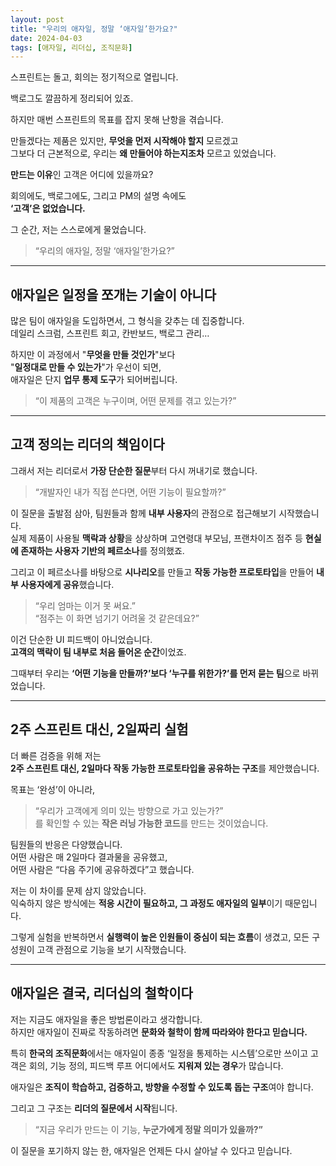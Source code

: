 ```yaml
---
layout: post
title: "우리의 애자일, 정말 ‘애자일’한가요?"
date: 2024-04-03
tags: [애자일, 리더십, 조직문화]
---
```


스프린트는 돌고, 회의는 정기적으로 열립니다.

백로그도 깔끔하게 정리되어 있죠.

하지만 매번 스프린트의 목표를 잡지 못해 난항을 겪습니다.

만들겠다는 제품은 있지만, **무엇을 먼저 시작해야 할지** 모르겠고  
그보다 더 근본적으로, 우리는 **왜 만들어야 하는지조차** 모르고 있었습니다.

**만드는 이유**인 고객은 어디에 있을까요?

회의에도, 백로그에도, 그리고 PM의 설명 속에도  
**‘고객’은 없었습니다.**

그 순간, 저는 스스로에게 물었습니다.

> “우리의 애자일, 정말 ‘애자일’한가요?”

---

## 애자일은 일정을 쪼개는 기술이 아니다

많은 팀이 애자일을 도입하면서, 그 형식을 갖추는 데 집중합니다.  
데일리 스크럼, 스프린트 회고, 칸반보드, 백로그 관리…

하지만 이 과정에서 "**무엇을 만들 것인가**"보다  
"**일정대로 만들 수 있는가**"가 우선이 되면,  
애자일은 단지 **업무 통제 도구**가 되어버립니다.

> “이 제품의 고객은 누구이며, 어떤 문제를 겪고 있는가?”

---

## 고객 정의는 리더의 책임이다

그래서 저는 리더로서 **가장 단순한 질문**부터 다시 꺼내기로 했습니다.

> “개발자인 내가 직접 쓴다면, 어떤 기능이 필요할까?”

이 질문을 출발점 삼아, 팀원들과 함께 **내부 사용자**의 관점으로 접근해보기 시작했습니다.  
실제 제품이 사용될 **맥락과 상황**을 상상하며 고연령대 부모님, 프랜차이즈 점주 등 **현실에 존재하는 사용자 기반의 페르소나**를 정의했죠.

그리고 이 페르소나를 바탕으로 **시나리오**를 만들고 **작동 가능한 프로토타입**을 만들어 **내부 사용자에게 공유**했습니다.

> “우리 엄마는 이거 못 써요.”  
> “점주는 이 화면 넘기기 어려울 것 같은데요?”

이건 단순한 UI 피드백이 아니었습니다.  
**고객의 맥락이 팀 내부로 처음 들어온 순간**이었죠.

그때부터 우리는 **‘어떤 기능을 만들까?’보다 ‘누구를 위한가?’를 먼저 묻는 팀**으로 바뀌었습니다.

---

## 2주 스프린트 대신, 2일짜리 실험

더 빠른 검증을 위해 저는  
**2주 스프린트 대신, 2일마다 작동 가능한 프로토타입을 공유하는 구조**를 제안했습니다.

목표는 ‘완성’이 아니라,

> “우리가 고객에게 의미 있는 방향으로 가고 있는가?”  
를 확인할 수 있는 **작은 러닝 가능한 코드**를 만드는 것이었습니다.

팀원들의 반응은 다양했습니다.  
어떤 사람은 매 2일마다 결과물을 공유했고,  
어떤 사람은 “다음 주기에 공유하겠다”고 했습니다.

저는 이 차이를 문제 삼지 않았습니다.  
익숙하지 않은 방식에는 **적응 시간이 필요하고, 그 과정도 애자일의 일부**이기 때문입니다.

그렇게 실험을 반복하면서 **실행력이 높은 인원들이 중심이 되는 흐름**이 생겼고, 모든 구성원이 고객 관점으로 기능을 보기 시작했습니다.

---

## 애자일은 결국, 리더십의 철학이다

저는 지금도 애자일을 좋은 방법론이라고 생각합니다.  
하지만 애자일이 진짜로 작동하려면 **문화와 철학이 함께 따라와야 한다고 믿습니다.**

특히 **한국의 조직문화**에서는 애자일이 종종 ‘일정을 통제하는 시스템’으로만 쓰이고 고객은 회의, 기능 정의, 피드백 루프 어디에서도 **지워져 있는 경우**가 많습니다.

애자일은 **조직이 학습하고, 검증하고, 방향을 수정할 수 있도록 돕는 구조**여야 합니다.

그리고 그 구조는 **리더의 질문에서 시작**됩니다.

> “지금 우리가 만드는 이 기능, **누군가에게 정말 의미가 있을까?”**

이 질문을 포기하지 않는 한, 애자일은 언제든 다시 살아날 수 있다고 믿습니다.
